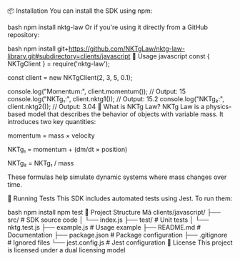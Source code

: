 📦 Installation
You can install the SDK using npm:

bash
npm install nktg-law
Or if you're using it directly from a GitHub repository:

bash
npm install git+https://github.com/NKTgLaw/nktg-law-library.git#subdirectory=clients/javascript
🚀 Usage
javascript
const { NKTgClient } = require('nktg-law');

const client = new NKTgClient(2, 3, 5, 0.1);

console.log("Momentum:", client.momentum()); // Output: 15
console.log("NKTg₁:", client.nktg1());       // Output: 15.2
console.log("NKTg₂:", client.nktg2());       // Output: 3.04
🧠 What is NKTg Law?
NKTg Law is a physics-based model that describes the behavior of objects with variable mass. It introduces two key quantities:

momentum = mass × velocity

NKTg₁ = momentum + (dm/dt × position)

NKTg₂ = NKTg₁ / mass

These formulas help simulate dynamic systems where mass changes over time.

🧪 Running Tests
This SDK includes automated tests using Jest. To run them:

bash
npm install
npm test
📁 Project Structure
Mã
clients/javascript/
├── src/               # SDK source code
│   └── index.js
├── test/              # Unit tests
│   └── nktg.test.js
├── example.js         # Usage example
├── README.md          # Documentation
├── package.json       # Package configuration
├── .gitignore         # Ignored files
└── jest.config.js     # Jest configuration
📄 License
This project is licensed under a dual licensing model
